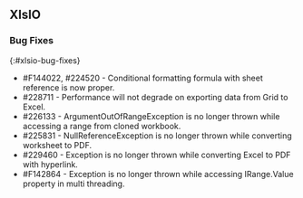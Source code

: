 ## XlsIO

### Bug Fixes
{:#xlsio-bug-fixes}

* \#F144022, \#224520 - Conditional formatting formula with sheet reference is now proper.
* \#228711 - Performance will not degrade on exporting data from Grid to Excel.
* \#226133 - ArgumentOutOfRangeException is no longer thrown while accessing a range from cloned workbook.
* \#225831 - NullReferenceException is no longer thrown while converting worksheet to PDF.
* \#229460 - Exception is no longer thrown while converting Excel to PDF with hyperlink.
* \#F142864 - Exception is no longer thrown while accessing IRange.Value property in multi threading.